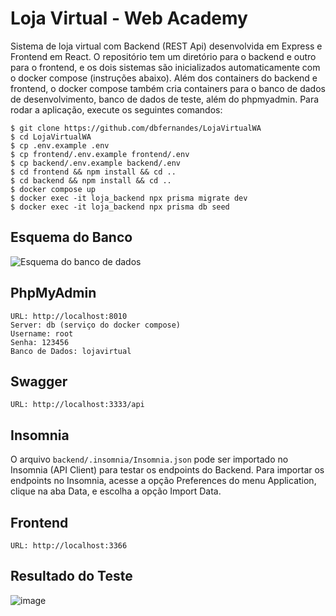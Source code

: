 # Loja Virtual - Web Academy

Sistema de loja virtual com Backend (REST Api) desenvolvida em Express e Frontend em React. O repositório tem um diretório para o backend e outro para o frontend, e os dois sistemas são inicializados automaticamente com o docker compose (instruções abaixo). Além dos containers do backend e frontend, o docker compose também cria containers para o banco de dados de desenvolvimento, banco de dados de teste, além do phpmyadmin. Para rodar a aplicação, execute os seguintes comandos:

```
$ git clone https://github.com/dbfernandes/LojaVirtualWA
$ cd LojaVirtualWA
$ cp .env.example .env
$ cp frontend/.env.example frontend/.env
$ cp backend/.env.example backend/.env
$ cd frontend && npm install && cd ..
$ cd backend && npm install && cd ..
$ docker compose up
$ docker exec -it loja_backend npx prisma migrate dev
$ docker exec -it loja_backend npx prisma db seed
```

## Esquema do Banco
<img src="https://webdev2.icomp.ufam.edu.br/wa/esquema.png" alt="Esquema do banco de dados">

## PhpMyAdmin

```
URL: http://localhost:8010
Server: db (serviço do docker compose)
Username: root
Senha: 123456
Banco de Dados: lojavirtual
```

## Swagger
```
URL: http://localhost:3333/api
```

## Insomnia

O arquivo `backend/.insomnia/Insomnia.json` pode ser importado no Insomnia (API Client) para testar os endpoints do Backend. Para importar os endpoints no Insomnia, acesse a opção Preferences do menu Application, clique na aba Data, e escolha a opção Import Data.

## Frontend
```
URL: http://localhost:3366
```

## Resultado do Teste 

![image](https://github.com/FranciscoGabriel1/test-jest-loja-virtual/assets/46074137/0d80616e-f8bc-48dc-8ef5-fce0dadd7036)

